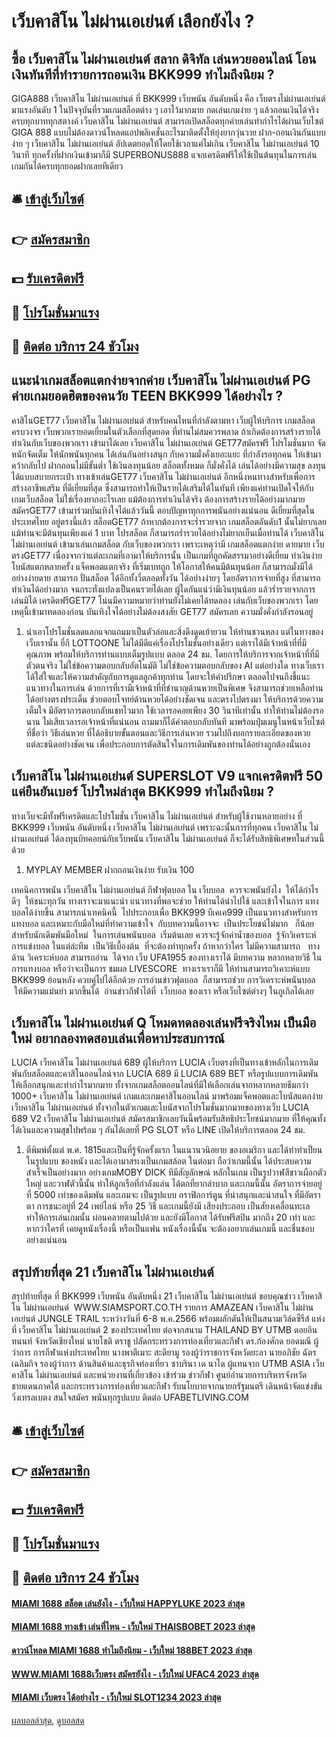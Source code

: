 # เว็บคาสิโน ไม่ผ่านเอเย่นต์ เลือกยังไง ?
## ซื้อ เว็บคาสิโน ไม่ผ่านเอเย่นต์ สลาก ดิจิทัล เล่นหวยออนไลน์ โอนเงินทันทีที่ทำรายการถอนเงิน BKK999 ทำไมถึงนิยม ?
GIGA888 เว็บคาสิโน ไม่ผ่านเอเย่นต์ ที่ BKK999 เว็บพนัน อันดับหนึ่ง คือ เว็บตรงไม่ผ่านเอเย่นต์มาแรงอันดับ 1 ในปัจจุบันที่รวมเกมสล็อตต่าง ๆ เอาไว้มากมาย กดเล่นเกมง่าย ๆ แล้วถอนเงินได้จริงครบทุกบาททุกสตางค์ เว็บคาสิโน ไม่ผ่านเอเย่นต์ สามารถเปิดสล็อตทุกค่ายเล่นทำกำไรได้ผ่านเว็บไซต์ GIGA 888 แบบไม่ต้องดาวน์โหลดแอปพลิเคชั่นอะไรมาติดตั้งให้ยุ่งยากวุ่นวาย ฝาก-ถอนเงินกันแบบง่าย ๆ เว็บคาสิโน ไม่ผ่านเอเย่นต์ อัปเดตยอดให้โดยใช้เวลาแค่ไม่เกิน เว็บคาสิโน ไม่ผ่านเอเย่นต์ 10 วินาที ทุกครั้งที่ฝากเงินเข้ามาก็มี SUPERBONUS888 แจกเครดิตฟรีให้ใช้เป็นต้นทุนในการเล่นเกมกันได้ครบทุกยอดฝากเลยทีเดียว

## 🛎 [เข้าสู่เว็บไซต์](https://bit.ly/3SdLNi2)
## 👉 [สมัครสมาชิก](https://bit.ly/3SdLNi2)
## 💵 [รับเครดิตฟรี](https://bit.ly/3dyRKHj)
## 👑 [โปรโมชั่นมาแรง](https://bit.ly/3dyRKHj)
## 📱 [ติดต่อ บริการ 24 ชัวโมง](https://bit.ly/3dyRKHj)

## แนะนำเกมสล็อตแตกง่ายจากค่าย เว็บคาสิโน ไม่ผ่านเอเย่นต์ PG ค่ายเกมยอดฮิตของคนวัย TEEN BKK999 ได้อย่างไร ?
คาสิโนGET77 เว็บคาสิโน ไม่ผ่านเอเย่นต์ สำหรับคนไหนที่กำลังตามหา เว็บผู้ให้บริการ เกมสล็อตครบวงจร เว็บพวกเรายอดเยี่ยมในตัวเลือกที่สุดยอด ที่ท่านไม่สมควรพลาด ถ้าเกิดต้องการสร้างรายได้ ทำเงินกับเว็บของพวกเรา เข้ามาได้เลย เว็บคาสิโน ไม่ผ่านเอเย่นต์ GET77สมัครฟรี โปรโมชั่นมาก จัดหนักจัดเต็ม ให้นักพนันทุกคน ได้เล่นกันอย่างสนุก กับความมั่งคั่งเยอะแยะ ที่กำลังรอทุกคน ให้เข้ามาคว้ากลับไป ฝากถอนไม่มีขั้นต่ำ ใช้เงินลงทุนน้อย สล็อตทั้งหมด ก็มั่งคั่งได้ เล่นได้อย่างมีความสุข ลงทุนได้แบบสบายกระเป๋า ทางเข้าเล่นGET77 เว็บคาสิโน ไม่ผ่านเอเย่นต์ อีกหนึ่งหนทางสำหรับเพื่อการสร้างอาชีพเสริม ที่ดีเยี่ยมที่สุด ซึ่งสามารถทำให้เป็นรายได้เสริมได้ในทันที เพียงแค่ท่านเปิดใจให้กับ เกมเว็บสล็อต ไม่ใช่เรื่องยากอะไรเลย แม้ต้องการทำเงินได้จริง ต้องการสร้างรายได้อย่างมากมาย สมัครGET77 เข้ามาร่วมบันเทิงใจได้แล้ววันนี้ ตอบปัญหาทุกการพนันอย่างแน่นอน ดีเยี่ยมที่สุดในประเทศไทย อยู่ตรงนี้แล้ว
สล็อตGET77 ถ้าหากต้องการจะร่ำรวยจาก เกมสล็อตอันดับ1 นั้นไม่ยากเลย แม้ท่านจะมีต้นทุนเพียงแค่ 1 บาท โปรสล็อต ก็สามารถร่ำรวยได้อย่างไม่ยากเย็นเมื่อท่านได้ เว็บคาสิโน ไม่ผ่านเอเย่นต์ เข้ามาเล่นเกมสล็อต กับเว็บของพวกเรา เพราะเหตุว่ามี เกมสล็อตแตกง่าย ดายมาย เว็บตรงGET77 เนื่องจากว่าแต่ละเกมที่เอามาให้บริการนั้น เป็นเกมที่ถูกคัดสรรมาอย่างดีเยี่ยม ทำเงินง่าย โบนัสแตกหลายครั้ง แจ็คพอตแตกจริง ที่เริ่มเบทถูก ให้โอกาสให้คนมีต้นทุนน้อย ก็สามารถมั่งมีได้อย่างง่ายดาย สามารถ ปั่นสล็อต ได้อีกทั้งวี่ตลอดทั้งวัน ได้อย่างง่ายๆ โดยอัตราการจ่ายที่สูง ที่สามารถทำเงินได้อย่างมาก จนกระทั่งแปลงเป็นคนรวยได้เลย ผู้ใดกันแน่ว่ามีเงินทุนน้อย แล้วร่ำรวยจากการเล่นมิได้ เครดิตฟรีGET77 โน่นมีความหมายว่าท่านยังไม่เคยได้ทดลอง เล่นกับเว็บของพวกเรา โดยเหตุนี้เข้ามาทดลองก่อน บันเทิงใจได้อย่างไม่ต้องสงสัย GET77 สมัครเลย ความมั่งคั่งกำลังรอนอยู่
1. นำเอาโปรโมชั่นลดแลกแจกแถมมาเป็นตัวล่อและสิ่งดึงดูดเย้ายวน ให้ท่านชวนหลง แต่ในทางของเว็บเรานั้น ยี่กี LOTTOONE ไม่ได้มีดีแค่เรื่องโปรโมชั่นอย่างเดียว แต่เราได้มีเจ้าหน้าที่ที่มีคุณภาพ พร้อมให้บริการท่านแบบเต็มรูปแบบ ตลอด 24 ชม. โดยการให้บริการจากเจ้าหน้าที่ที่มีตัวตนจริง ไม่ใช่ข้อความตอบกลับอัตโนมัติ ไม่ใช่ข้อความตอบกลับของ AI แต่อย่างใด ทางเว็บเราได้ใส่ใจและให้ความสำคัญกับการดูแลลูกค้าทุกท่าน โดยจะให้คำปรึกษา ตลอดไปจนถึงชี้แนะแนวทางในการเล่น ด้วยการที่เรามีเจ้าหน้าที่ที่ชำนาญด้านหวยเป็นพิเศษ จึงสามารถช่วยเหลือท่านได้อย่างตรงประเด็น ช่วยตอบโจทย์ด้านหวยได้อย่างชัดเจน และตรงไปตรงมา ให้บริการด้วยความเต็มใจ มีอัตราการตอบกลับแชทไวมาก ใช้เวลารอคอยเพียง 30 วินาทีเท่านั้น ทำให้ท่านไม่ต้องรอนาน ไม่เสียเวลารอเจ้าหน้าที่แน่นอน ถามมาก็ได้คำตอบกลับทันที มาพร้อมปุ่มเมนูในหน้าเว็บไซต์ที่ชื่อว่า วิธีเล่นหวย ที่ได้อธิบายขั้นตอนและวิธีการเล่นหวย รวมไปถึงบอกรายละเอียดของหวยแต่ละชนิดอย่างชัดเจน เพื่อประกอบการตัดสินใจในการเดิมพันของท่านได้อย่างถูกต้องนั่นเอง

## เว็บคาสิโน ไม่ผ่านเอเย่นต์ SUPERSLOT V9 แจกเครดิตฟรี 50 แค่ยืนยันเบอร์ โปรใหม่ล่าสุด BKK999 ทำไมถึงนิยม ?
ทางเว็บจะมีทั้งฟรีเครดิตและโปรโมชั่น เว็บคาสิโน ไม่ผ่านเอเย่นต์ สำหรับผู้ใช้งานหลายอย่าง ที่ BKK999 เว็บพนัน อันดับหนึ่ง เว็บคาสิโน ไม่ผ่านเอเย่นต์ เพราะฉะนั้นการที่ทุกคน เว็บคาสิโน ไม่ผ่านเอเย่นต์ ได้ลงทุนบิทคอยน์กับเว็บพนัน เว็บคาสิโน ไม่ผ่านเอเย่นต์ ก็จะได้รับสิทธิพิเศษทในส่วนนี้ด้วย
1. MYPLAY MEMBER ฝากถอนเงินง่าย รับเงิน 100

เทคนิคการพนัน เว็บคาสิโน ไม่ผ่านเอเย่นต์ กีฬาฟุตบอล ใน เว็บบอล  ควรจะพนันยังไง  ให้ได้กำไรดีๆ  ให้ชนะทุกวัน ทางเราจะมาแนะนำ แนวทางที่พอจะช่วย ให้ท่านได้นำไปใช้ และเข้าใจในการ แทงบอลได้ง่ายขึ้น สามารถนำเทคนิคนี้  ไปประกอบเพื่อ BKK999 บีเคเค999 เป็นแนวทางสำหรับการแทงบอล และเหมาะกับมือใหม่ที่ทำความเข้าใจ  กับบทความนี้อาจจะ  เป็นประโยชน์ไม่มาก   ก็น้อยสำหรับนักเดิมพันมือใหม่  ในการเล่นพนันบอล  เริ่มต้นเลย ควรจะรู้จักค่าน้ำของบอล  รู้จักวิเคราะห์การแข่งบอล ในแต่ล่ะทีม  เป็นวิธีเบื้องต้น  ที่จะต้องทำทุกครั้ง ถ้าหากว่าใคร ไม่มีความสามารถ   ทางด้าน วิเคราะห์บอล สามารถอ่าน  ได้จาก เว็บ UFA1955 ของทางเราได้ มีบทความ หลากหลายวิธี ในการแทงบอล หรือว่าจะเป็นการ ชมผล LIVESCORE  ทางเราเราก็มี ให้ท่านสามารถวิเคาะห์แบบ BKK999 ย้อนหลัง ควบคู่ไปได้อีกด้วย การอ่านข่าวฟุตบอล  ก็สามารถช่วย การวิเคราะห์พนันบอล  ให้มีความแม่นยำ มากขึ้นได้  อ่านข่าวกีฬาได้ที่  เว็บบอล ของเรา หรือเว็บไซต์ต่างๆ ในกูเกิลได้เลย

## เว็บคาสิโน ไม่ผ่านเอเย่นต์ Q โหมดทดลองเล่นฟรีจริงไหม เป็นมือใหม่ อยากลองทดสอบเล่นเพื่อหาประสบการณ์
LUCIA เว็บคาสิโน ไม่ผ่านเอเย่นต์ 689 ผู้ให้บริการ LUCIA เว็บตรงที่เป็นทางเข้าหลักในการเดิมพันกับสล็อตและคาสิโนออนไลน์จาก LUCIA 689 มี LUCIA 689 BET หรือรูปแบบการเดิมพันให้เลือกสนุกและทำกำไรมากมาย ทั้งจากเกมสล็อตออนไลน์ที่มีให้เลือกเล่นจากหลากหลายธีมกว่า 1000+ เว็บคาสิโน ไม่ผ่านเอเย่นต์ เกมและเกมคาสิโนออนไลน์ มาพร้อมแจ็คพอตและโบนัสแตกง่าย เว็บคาสิโน ไม่ผ่านเอเย่นต์ ทั้งจากในตัวเกมและโบนัสจากโปรโมชั่นมากมายของทางเว็บ LUCIA 689 V2 เว็บคาสิโน ไม่ผ่านเอเย่นต์ สมัครสมาชิกเลยวันนี้พร้อมรับสิทธิประโยชน์มากมาย ที่ให้คุณทั้งได้เงินและความสุขไปพร้อม ๆ กันได้เลยที่ PG SLOT หรือ LINE เปิดให้บริการตลอด 24 ชม.
1. ตีพิมพ์ตั้งแต่ พ.ศ. 1815และเป็นที่รู้จักครั้งแรก ในแนวนวนิอยาย ของอเมริกา และได้ทำทำเป็ยนในรูปแบบ ชองหนัง และได้เอามาสรเงเป็นเกมสล้อต ในต่อมา ถือว่าเกมนี้นั้น ได้ประสบความสำเร็จเป็นอย่างมาก อย่างเกมMOBY DICK ทีมีสัญลักษณ์ หลักในเกม เป็นรูปวาฬสีขาวเผือกตัวใหญ่ และวาฬตัวนี้นั้น ทำให้ลูกเรือที่กำลังแล่น ได้ตกที่ยากลำบาก และเกมนี้นั้น อัตราการจ่ายอยู่ที่ 5000 เท่าของเดิมพัน และเกมจะ เป็นรูปแบบ กราฟิกการ์ตูน ที่น่าสนุกและน่าสนใจ ที่มีอัตราตา การชนะอยู่ที่ 24 เพย์ไลน์ หรือ 25 วิธี และเกมนี้ยังมี เสียงประกอบ เป็นสัยงเคลื่อนทะเล ทำให้การเล่นเกมนั้น ผ่อนคลายตามไปด้วย และยังมีโอกาส ได้รับฟรีสปิน มากถึง 20 เท่า และหากว่าใครที่ เคยดูหนังเรื่องนี้ หรือเป็นแฟน หนังเรื่องนี้นั้น จะต้องอยากเล่นเกมนี้ และชื่นชอบอย่างแน่นอน

## สรุปท้ายที่สุด 21 เว็บคาสิโน ไม่ผ่านเอเย่นต์
สรุปท้ายที่สุด ที่ BKK999 เว็บพนัน อันดับหนึ่ง 21 เว็บคาสิโน ไม่ผ่านเอเย่นต์ ขอบคุณข่าว เว็บคาสิโน ไม่ผ่านเอเย่นต์  WWW.SIAMSPORT.CO.TH
รายการ AMAZEAN เว็บคาสิโน ไม่ผ่านเอเย่นต์ JUNGLE TRAIL ระหว่างวันที่ 6-8 พ.ค.2566 พร้อมผลักดันให้เป็นสนามเวิล์ดซีรีส์ แห่งที่ เว็บคาสิโน ไม่ผ่านเอเย่นต์ 2 ของประเทศไทย ต่อจากสนาม THAILAND BY UTMB ดอยอินทนนท์ จังหวัดเชียงใหม่
นายโชติ ตราชู ปลัดกระทรวงการท่องเที่ยวและกีฬา ดร.ก้องศักด ยอดมณี ผู้ว่าการ การกีฬาแห่งประเทศไทย นางพาตีเมาะ สะดียามู รองผู้ว่าราชการจังหวัดยะลา นายอภิชัย ฉัตรเฉลิมกิจ รองผู้ว่าการ ด้านสินค้าและธุรกิจท่องเที่ยว ซาบรินา เด นาได ผู้แทนจาก UTMB ASIA เว็บคาสิโน ไม่ผ่านเอเย่นต์ และหน่วยงานที่เกี่ยวข้อง เข้าร่วม
ข่าวกีฬา ศูนย์อำนวยการบริหารจังหวัดชายแดนภาคใต้ และกระทรวงการท่องเที่ยวและกีฬา รับนโยบายจากนายกรัฐมนตรี เดินหน้าจัดแข่งขันวิ่งเทรลเบตง
สนใจสมัคร พนันทุกรูปแบบ ติดต่อ UFABETLIVING.COM

## 🛎 [เข้าสู่เว็บไซต์](https://bit.ly/3SdLNi2)
## 👉 [สมัครสมาชิก](https://bit.ly/3SdLNi2)
## 💵 [รับเครดิตฟรี](https://bit.ly/3dyRKHj)
## 👑 [โปรโมชั่นมาแรง](https://bit.ly/3dyRKHj)
## 📱 [ติดต่อ บริการ 24 ชัวโมง](https://bit.ly/3dyRKHj)

#### [MIAMI 1688 สล็อต เล่นยังไง - เว็บใหม่ HAPPYLUKE 2023 ล่าสุด](https://atom.io/themes/miami%201688%20สล็อต%20เล่นยังไง%20-%20เว็บใหม่%20happyluke%202023%20ล่าสุด)
#### [MIAMI 1688 ทางเข้า เล่นที่ไหน - เว็บใหม่ THAISBOBET 2023 ล่าสุด](https://atom.io/themes/miami%201688%20ทางเข้า%20เล่นที่ไหน%20-%20เว็บใหม่%20thaisbobet%202023%20ล่าสุด)
#### [ดาวน์โหลด MIAMI 1688 ทำไมถึงนิยม - เว็บใหม่ 188BET 2023 ล่าสุด](https://atom.io/themes/ดาวน์โหลด%20miami%201688%20ทำไมถึงนิยม%20-%20เว็บใหม่%20188bet%202023%20ล่าสุด)
#### [WWW.MIAMI 1688เว็บตรง สมัครยังไง - เว็บใหม่ UFAC4 2023 ล่าสุด](https://atom.io/themes/www.miami%201688เว็บตรง%20สมัครยังไง%20-%20เว็บใหม่%20ufac4%202023%20ล่าสุด)
#### [MIAMI เว็บตรง ได้อย่างไร - เว็บใหม่ SLOT1234 2023 ล่าสุด](https://atom.io/themes/miami%20เว็บตรง%20ได้อย่างไร%20-%20เว็บใหม่%20slot1234%202023%20ล่าสุด)

[ผลบอลล่าสุด](https://siamsport.tv "ผลบอลล่าสุด"), [ดูบอลสด](https://siamsport.tv/ดูบอลสด "ดูบอลสด")